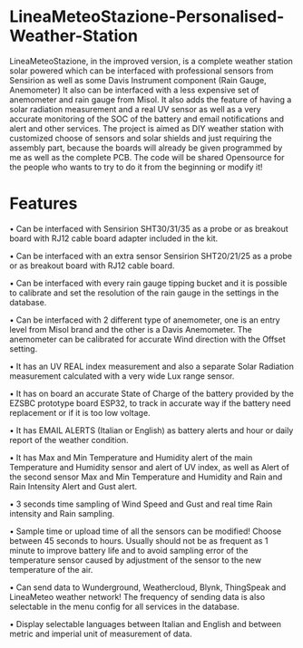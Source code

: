 # LineaMeteoStazione-Personalised-Weather-Station
LineaMeteoStazione, in the improved version, is a complete weather station solar powered which can be interfaced with professional sensors from Sensirion as well as some Davis Instrument component (Rain Gauge, Anemometer)
It also can be interfaced with a less expensive set of anemometer and rain gauge from Misol. It also adds the feature of having a solar radiation measurement and a real UV sensor as well as a very accurate monitoring of the SOC of the battery and email notifications and alert and other services.
The project is aimed as DIY weather station with customized choose of sensors and solar shields and just requiring the assembly part, because the boards will already be given programmed by me as well as the complete PCB. The code will be shared Opensource for the people who wants to try to do it from the beginning or modify it!


# Features

•	Can be interfaced with Sensirion SHT30/31/35 as a probe or as breakout board with RJ12 cable board adapter included in the kit.

•	Can be interfaced with an extra sensor Sensirion SHT20/21/25 as a probe or as breakout board with RJ12 cable board.

•	Can be interfaced with every rain gauge tipping bucket and it is possible to calibrate and set the resolution of the rain gauge in the settings in the database.

•	Can be interfaced with 2 different type of anemometer, one is an entry level from Misol brand and the other is a Davis Anemometer. The anemometer can be calibrated for accurate Wind direction with the Offset setting.

•	It has an UV REAL index measurement and also a separate Solar Radiation measurement calculated with a very wide Lux range sensor.

•	It has on board an accurate State of Charge of the battery provided by the EZSBC prototype board ESP32, to track in accurate way if the battery need replacement or if it is too low voltage.

•	It has EMAIL ALERTS (Italian or English) as battery alerts and hour or daily report of the weather condition.

•	It has Max and Min Temperature and Humidity alert of the main Temperature and Humidity sensor and alert of UV index, as well as Alert of the second sensor Max and Min Temperature and Humidity and Rain and Rain Intensity Alert and Gust alert.

•	3 seconds time sampling of Wind Speed and Gust and real time Rain intensity and Rain sampling.

•	Sample time or upload time of all the sensors can be modified! Choose between 45 seconds to hours. Usually should not be as frequent as 1 minute to improve battery life and to avoid sampling error of the temperature sensor caused by adjustment of the sensor to the new temperature of the air.

•	Can send data to Wunderground, Weathercloud, Blynk, ThingSpeak and LineaMeteo weather network! The frequency of sending data is also selectable in the menu config for all services in the database.

• Display selectable languages between Italian and English and between metric and imperial unit of measurement of data.
